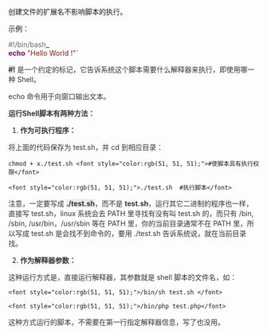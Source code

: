 创建文件的扩展名不影响脚本的执行。

示例：

<font style="color:rgb(102, 102, 102);">#!/bin/bash</font>_  
**<font style="color:rgb(122, 8, 116);">echo</font>**<font style="color:rgb(0, 0, 0);background-color:rgb(249, 249, 249);"> </font><font style="color:rgb(170, 17, 0);">"Hello World !"</font>`

**<font style="color:rgb(51, 51, 51);background-color:rgb(236, 234, 230);">#!</font>**<font style="color:rgb(51, 51, 51);"> 是一个约定的标记，它告诉系统这个脚本需要什么解释器来执行，即使用哪一种 Shell。</font>

<font style="color:rgb(51, 51, 51);">echo 命令用于向窗口输出文本。</font>
<font style="color:rgb(51, 51, 51);"></font>

**<font style="color:rgb(51, 51, 51);">运行Shell脚本有两种方法：</font>**

1. **<font style="color:rgb(51, 51, 51);">作为可执行程序：</font>**

<font style="color:rgb(51, 51, 51);">将上面的代码保存为 test.sh，并 cd 到相应目录：</font>

`chmod + x./test.sh <font style="color:rgb(51, 51, 51);">#使脚本具有执行权限</font>`

`<font style="color:rgb(51, 51, 51);">./test.sh  #执行脚本</font>`

<font style="color:rgb(51, 51, 51);">注意，一定要写成 </font>**<font style="color:rgb(51, 51, 51);background-color:rgb(236, 234, 230);">./test.sh</font>**<font style="color:rgb(51, 51, 51);">，而不是 </font>**<font style="color:rgb(51, 51, 51);">test.sh</font>**<font style="color:rgb(51, 51, 51);">，运行其它二进制的程序也一样，直接写 test.sh，linux 系统会去 PATH 里寻找有没有叫 test.sh 的，而只有 /bin, /sbin, /usr/bin，/usr/sbin 等在 PATH 里，你的当前目录通常不在 PATH 里，所以写成 test.sh 是会找不到命令的，要用 ./test.sh 告诉系统说，就在当前目录找。</font>

<font style="color:rgb(51, 51, 51);"></font>

2. **<font style="color:rgb(51, 51, 51);">作为解释器参数：</font>**

<font style="color:rgb(51, 51, 51);">这种运行方式是，直接运行解释器，其参数就是 shell 脚本的文件名，如：</font>

`<font style="color:rgb(51, 51, 51);">/bin/sh test.sh </font>`

`<font style="color:rgb(51, 51, 51);">/bin/php test.php</font>`

<font style="color:rgb(51, 51, 51);">这种方式运行的脚本，不需要在第一行指定解释器信息，写了也没用。</font>

